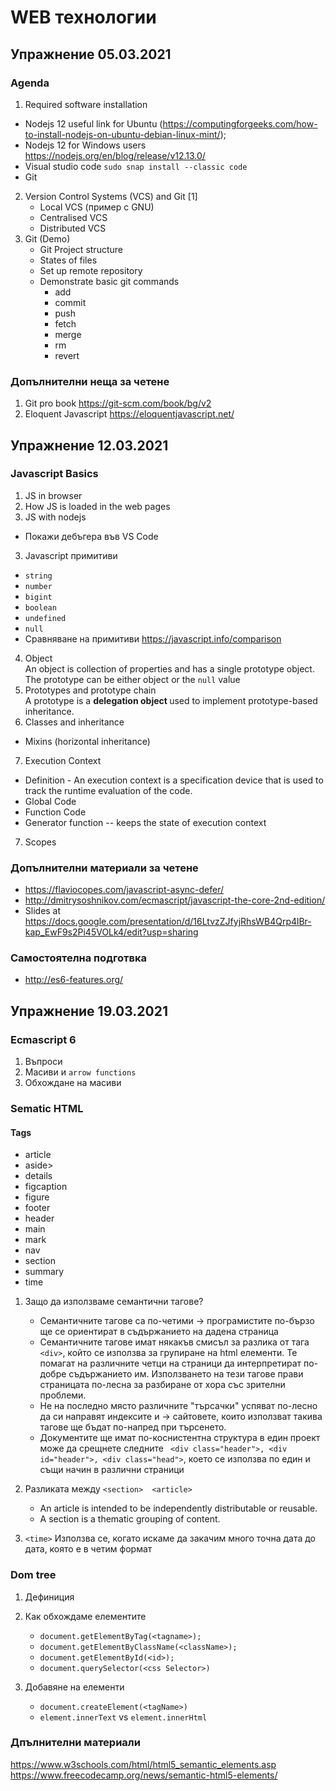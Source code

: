 # WEB технологии

## Упражнение 05.03.2021 

### Agenda

1. Required software installation
  * Nodejs 12 useful link for Ubuntu (https://computingforgeeks.com/how-to-install-nodejs-on-ubuntu-debian-linux-mint/);
  * Nodejs 12 for Windows users https://nodejs.org/en/blog/release/v12.13.0/ 
  * Visual studio code `sudo snap install --classic code`
  * Git
2. Version Control Systems (VCS) and Git [1]
    * Local VCS (пример с GNU)
    * Centralised VCS
    * Distributed VCS
3. Git (Demo)
    * Git Project structure
    * States of files
    * Set up remote repository
    * Demonstrate basic git commands
      * add
      * commit
      * push
      * fetch
      * merge
      * rm
      * revert

### Допълнителни неща за четене
1. Git pro book https://git-scm.com/book/bg/v2
2. Eloquent Javascript https://eloquentjavascript.net/


## Упражнение 12.03.2021
### Javascript Basics
  1. JS in browser
  2. How JS is loaded in the web pages
  2. JS with nodejs
  * Покажи дебъгера във VS Code
  3. Javascript примитиви 
  * `string`
  * `number`
  * `bigint`
  * `boolean`
  * `undefined`
  * `null`
  * Сравняване на примитиви https://javascript.info/comparison
  4. Object <br> An object is collection of properties and has a single prototype object. The prototype can be either object or the `null` value
  5. Prototypes and prototype chain <br> A prototype is a <b> delegation object </b> used to implement prototype-based inheritance.
  6. Classes and inheritance
  * Mixins (horizontal inheritance)
  7. Execution Context
  * Definition -  An execution context is a specification device that is used to track the runtime evaluation of the code.
  * Global Code
  * Function Code
  * Generator function -- keeps the state of execution context
  7. Scopes

### Допълнителни материали за четене
* https://flaviocopes.com/javascript-async-defer/
* http://dmitrysoshnikov.com/ecmascript/javascript-the-core-2nd-edition/
* Slides at https://docs.google.com/presentation/d/16LtvzZJfyjRhsWB4Qrp4lBr-kap_EwF9s2Pi45VOLk4/edit?usp=sharing

### Самостоятелна подготвка
* http://es6-features.org/

## Упражнение 19.03.2021
### Ecmascript 6
1. Въпроси
2. Масиви и `arrow functions`
3. Обхождане на масиви

### Sematic HTML
#### Tags
* article
* aside>
* details
* figcaption
* figure
* footer
* header
* main
* mark
* nav
* section
* summary
* time

1. Защо да използваме семантични тагове?
    * Семантичните тагове са по-четими -> програмистите по-бързо ще се ориентират в съдържанието на дадена страница
    * Семантичните тагове имат някакъв смисъл за разлика от тага `<div>`, който се използва за групиране на html елементи. Те помагат на различните четци на страници да интерпретират по-добре съдържанието им. Използването на тези тагове прави страницата по-лесна за разбиране от хора със зрителни проблеми.
    * Не на последно място различните "търсачки" успяват по-лесно да си направят индексите и -> сайтовете, които използват такива тагове ще бъдат по-напред при търсенето.
    * Документите ще имат по-коснистентна структура в един проект може да срещнете следните ` <div class="header">, <div id="header">, <div class="head">`, което се използва по един и същи начин в различни страници

2. Разликата между `<section>  <article>`
    * An article is intended to be independently distributable or reusable.
    * A section is a thematic grouping of content.
3. `<time>` Използва се, когато искаме да закачим много точна дата до дата, която е в четим формат

### Dom tree
1. Дефиниция

2. Как обхождаме елементите
    * `document.getElementByTag(<tagname>);`
    * `document.getElementByClassName(<className>);`
    * `document.getElementById(<id>);`
    * `document.querySelector(<css Selector>)`

3. Добавяне на елементи
    * `document.createElement(<tagName>)`
    * `element.innerText` vs `element.innerHtml`

### Дпълнителни материали
https://www.w3schools.com/html/html5_semantic_elements.asp
https://www.freecodecamp.org/news/semantic-html5-elements/